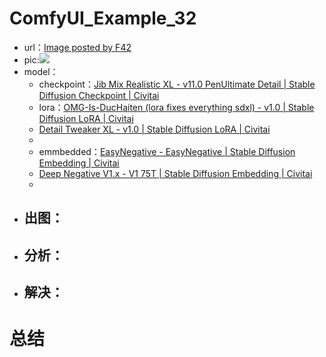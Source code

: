 # ComfyUI_Example_32
- url：[Image posted by F42](https://civitai.com/images/12515146)
- pic:![](https://image.civitai.com/xG1nkqKTMzGDvpLrqFT7WA/6f9fb782-21ec-4a40-848f-10cc6c726e7f/width=832/B2B85D1E72A1CD92511A5E8095B0A8D1BE2AFEE9128651EB43801A602A06AF4D.jpeg)
- model：
	- checkpoint：[Jib Mix Realistic XL - v11.0 PenUltimate Detail | Stable Diffusion Checkpoint | Civitai](https://civitai.com/models/194768/jib-mix-realistic-xl?modelVersionId=462183)
	- lora：[OMG-Is-DucHaiten (lora fixes everything sdxl) - v1.0 | Stable Diffusion LoRA | Civitai](https://civitai.com/models/377395/omg-is-duchaiten-lora-fixes-everything-sdxl?modelVersionId=421428)
	- [Detail Tweaker XL - v1.0 | Stable Diffusion LoRA | Civitai](https://civitai.com/models/122359/detail-tweaker-xl?modelVersionId=135867)
	- 
	- emmbedded：[EasyNegative - EasyNegative | Stable Diffusion Embedding | Civitai](https://civitai.com/models/7808/easynegative?modelVersionId=9208)
	- [Deep Negative V1.x - V1 75T | Stable Diffusion Embedding | Civitai](https://civitai.com/models/4629/deep-negative-v1x?modelVersionId=5637)
	- 
- 出图：
	- 
- 分析：
	- 
- 解决：
	- 
# 总结
